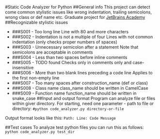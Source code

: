 #Static Code Analyzer for Python
##General info
This project can detect come common stylistic issues like wrong indentation, trailing semicolons, wrong class or def name etc. Graduate project for [JetBrains Academy](https://hyperskill.org)
##Recognizable stylistic issues
* ###S001 - Too long line
    Line with 80 and more characters
* ###S002 - Indentation is not a multiple of four
    Lines with not common indentation (only checks proper numbers of spaces)
* ###S003 - Unnecessary semicolon after a statement
    Note that semicolons are acceptable in comments
* ###S004 -  Less than two spaces before inline comments
* ###S005 - TODO found
    Checks only in comments only and case-insensitive
* ###S006 - More than two blank lines preceding a code line
    Applies to the first non-empty line
* ###S007 - Too many spaces after construction_name (def or class)
* ###S008 - Class name class_name should be written in CamelCase
* ###S009 - Function name function_name should be written in snake_case
##Input and output format
Program can analyze file or files within giver directory. For starting, need one parameter - path to file or directory:
`#python code_analyzer.py directory-or-file`

Output format looks like this:
`Path: Line: Code Message`

##Test cases
To analyze test python files you can run this as follows:
`python code_analyzer.py test_dir`